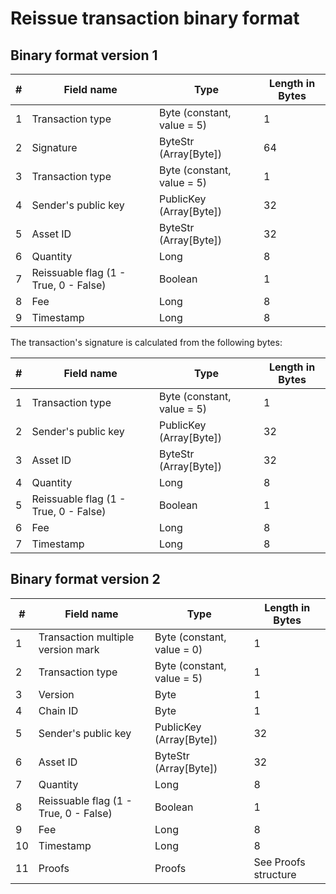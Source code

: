 # Reissue transaction binary format

## Binary format version 1

| \# | Field name | Type | Length in Bytes |
| --- | --- | --- | --- |
| 1 | Transaction type | Byte \(constant, value = 5\) | 1
| 2 | Signature | ByteStr \(Array[Byte]\) | 64
| 3 | Transaction type | Byte \(constant, value = 5\) | 1
| 4 | Sender's public key | PublicKey \(Array[Byte]\) | 32
| 5 | Asset ID | ByteStr \(Array[Byte]\) | 32
| 6 | Quantity | Long | 8
| 7 | Reissuable flag \(1 - True, 0 - False\) | Boolean | 1
| 8 | Fee | Long | 8
| 9 | Timestamp | Long | 8

The transaction's signature is calculated from the following bytes:

| \# | Field name | Type | Length in Bytes |
| --- | --- | --- | --- |
| 1 | Transaction type | Byte \(constant, value = 5\) | 1
| 2 | Sender's public key | PublicKey \(Array[Byte]\) | 32
| 3 | Asset ID | ByteStr \(Array[Byte]\) | 32
| 4 | Quantity | Long | 8 |
| 5 | Reissuable flag \(1 - True, 0 - False\) | Boolean | 1
| 6 | Fee | Long | 8 |
| 7 | Timestamp | Long | 8 |

## Binary format version 2

| \# | Field name | Type | Length in Bytes |
| --- | --- | --- | --- |
| 1 | Transaction multiple version mark | Byte \(constant, value = 0\) | 1
| 2 | Transaction type | Byte \(constant, value = 5\) | 1
| 3 | Version | Byte | 1
| 4 | Chain ID | Byte | 1
| 5 | Sender's public key | PublicKey \(Array[Byte]\) | 32
| 6 | Asset ID | ByteStr \(Array[Byte]\) | 32
| 7 | Quantity | Long | 8
| 8 | Reissuable flag \(1 - True, 0 - False\) | Boolean | 1
| 9 | Fee | Long | 8
| 10 | Timestamp | Long | 8
| 11 | Proofs | Proofs | See Proofs structure
